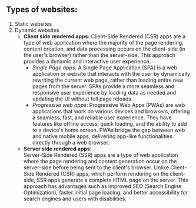 ## Types of websites:

1. Static websites
2. Dynamic websites
   - **Client side rendered apps:**
     Client-Side Rendered (CSR) apps are a type of web application where the majority of the page rendering, content creation, and data processing occurs on the client-side (in the user's browser) rather than the server-side. This approach provides a dynamic and interactive user experience.
     - *Single Page apps:*
       A Single Page Application (SPA) is a web application or website that interacts with the user by dynamically rewriting the current web page, rather than loading entire new pages from the server. SPAs provide a more seamless and responsive user experience by loading data as needed and updating the UI without full page reloads.
     - *Progressive web apps:*
       Progressive Web Apps (PWAs) are web applications that work on various devices and browsers, offering a seamless, fast, and reliable user experience. They have features like offline access, quick loading, and the ability to add to a device's home screen. PWAs bridge the gap between web and native mobile apps, delivering app-like functionalities directly through a web browser.
   - **Server side rendered apps:**  
     Server-Side Rendered (SSR) apps are a type of web application where the page rendering and content generation occur on the server-side before being sent to the client's browser. Unlike Client-Side Rendered (CSR) apps, which perform rendering on the client-side, SSR apps generate a complete HTML page on the server. This approach has advantages such as improved SEO (Search Engine Optimization), faster initial page loading, and better accessibility for search engines and users with disabilities.
  


